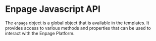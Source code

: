 # Enpage Javascript API

The `enpage` object is a global object that is available in the templates. It provides access to various methods and properties that can be used to interact with the Enpage Platform.



